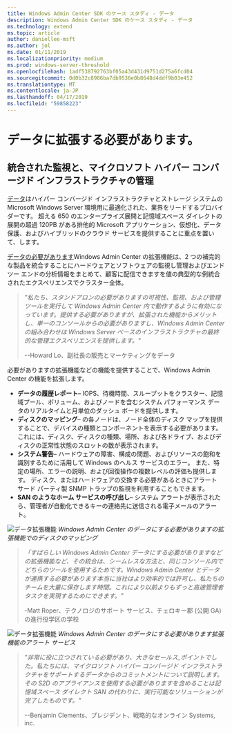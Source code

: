 ```yaml
---
title: Windows Admin Center SDK のケース スタディ - データ
description: Windows Admin Center SDK のケース スタディ - データ
ms.technology: extend
ms.topic: article
author: daniellee-msft
ms.author: jol
ms.date: 01/11/2019
ms.localizationpriority: medium
ms.prod: windows-server-threshold
ms.openlocfilehash: 1adf538792763bf05a43d431d9751d275a6fcd04
ms.sourcegitcommit: 0d0b32c8986ba7db9536e0b8648d4ddf9b03e452
ms.translationtype: MT
ms.contentlocale: ja-JP
ms.lasthandoff: 04/17/2019
ms.locfileid: "59858223"
---
```

# <a name="dataon-must-extension"></a>データに拡張する必要があります。

## <a name="integrated-monitoring-and-management-for-microsoft-hyper-converged-infrastructure"></a>統合された監視と、マイクロソフト ハイパー コンバージド インフラストラクチャの管理

[データ](http://www.dataonstorage.com/)はハイパー コンバージド インフラストラクチャとストレージ システムの Microsoft Windows Server 環境用に最適化された、業界をリードするプロバイダーです。 超える 650 のエンタープライズ展開と記憶域スペース ダイレクトの展開の超過 120PB がある排他的 Microsoft アプリケーション、仮想化、データ保護、およびハイブリッドのクラウド サービスを提供することに重点を置いて、します。

[データの必要があります](http://www.dataonstorage.com/must)Windows Admin Center の拡張機能は、2 つの補完的な製品を統合することにハードウェアとソフトウェアの監視し管理およびエンド ツー エンドの分析情報をまとめて、顧客に配信できますを値の典型的な例統合されたエクスペリエンスでクラスター全体。

> <cite>"私たち、スタンドアロンの必要がありますの可視性、監視、および管理ツールを実行して Windows Admin Center 内で動作するように有効になっています。提供する必要がありますが、拡張された機能からメリットし、単一のコンソールからの必要がありますし、Windows Admin Center の組み合わせは Windows Server ベースのインフラストラクチャの最終的な管理エクスペリエンスを提供します。"</cite>
>
> --Howard Lo、副社長の販売とマーケティングをデータ

必要がありますの拡張機能などの機能を提供することで、Windows Admin Center の機能を拡張します。
- **データの履歴レポート**– IOPS、待機時間、スループットをクラスター、記憶域プール、ボリューム、およびノードを含むシステム パフォーマンス データのリアルタイムと月単位のダッシュ ボードを提供します。
- **ディスクのマッピング**– の各ノードは、ノード全体のディスク マップを提供することで、デバイスの種類とコンポーネントを表示する必要があります。 これには、ディスク、ディスクの種類、場所、および各ドライブ、およびディスクの正常性状態のスロットの数が表示されます。
- **システム警告**– ハードウェアの障害、構成の問題、およびリソースの飽和を識別するために活用して Windows のヘルス サービスのエラー。 また、特定の場所、エラーの説明、および回復操作の複数レベルの評価も提供します。 ディスク、またはハードウェアの交換する必要があるときにアラート サード パーティ製 SNMP トラップの監視を利用することもできます。
- **SAN のようなホーム サービスの呼び出し**– システム アラートが表示されたら、管理者が自動化できるキーの連絡先に送信される電子メールのアラート。

![データ拡張機能](../../media/extend-case-study-dataon/dataon-1.png)
*Windows Admin Center のデータにする必要がありますの拡張機能でのディスクのマッピング*

> <cite>「すばらしい Windows Admin Center データにする必要がありますなどの拡張機能など、その統合は、シームレスな方法と、同じコンソール内でどちらのツールを使用するためです。Windows Admin Center とデータが連携する必要があります本当に当社はより効率的では許可し、私たちのチームを大量に保存します時間。これにより以前よりもずっと高速管理者タスクを実現するためにできます。"</cite>
>
> -Matt Roper、テクノロジのサポート サービス、チェロキー郡 (公開 GA) の進行役学区の学校

![データ拡張機能](../../media/extend-case-study-dataon/dataon-2.png)
*Windows Admin Center のデータにする必要があります拡張機能のアラート サービス*

> <cite>"非常に役に立つされている必要があり、大きなセールス_ポイントでした。私たちには、マイクロソフト ハイパー コンバージド インフラストラクチャをサポートするデータからのコミットメントについて説明します。その S2D のアプライアンスを使用する必要がありますを含めることは記憶域スペース ダイレクト SAN の代わりに、実行可能なソリューションが完了したものです。" </cite>
>
> --Benjamin Clements、プレジデント、戦略的なオンライン Systems, inc.